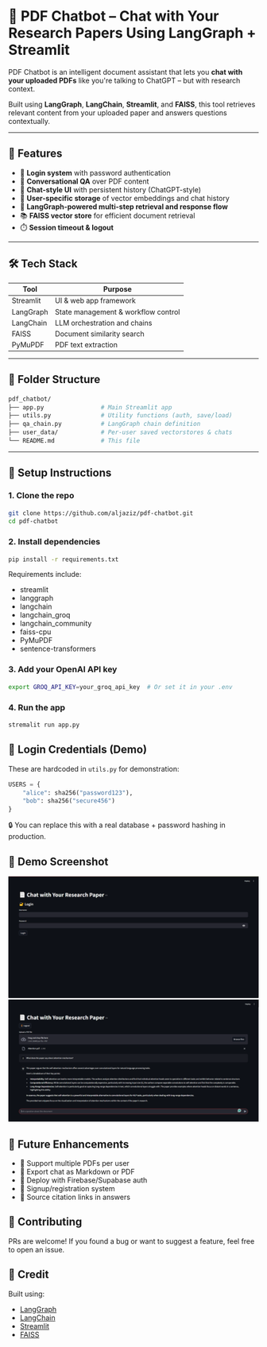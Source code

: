 # 📄 PDF Chatbot – Chat with Your Research Papers Using LangGraph + Streamlit

PDF Chatbot is an intelligent document assistant that lets you **chat with your uploaded PDFs** like you're talking to ChatGPT – but with research context.

Built using **LangGraph**, **LangChain**, **Streamlit**, and **FAISS**, this tool retrieves relevant content from your uploaded paper and answers questions contextually.

---

## 🚀 Features

- 🔐 **Login system** with password authentication  
- 🧠 **Conversational QA** over PDF content  
- 💬 **Chat-style UI** with persistent history (ChatGPT-style)  
- 💾 **User-specific storage** of vector embeddings and chat history  
- 🧭 **LangGraph-powered multi-step retrieval and response flow**  
- 📚 **FAISS vector store** for efficient document retrieval  
- ⏱️ **Session timeout & logout**

---

## 🛠️ Tech Stack

| Tool         | Purpose                            |
|--------------|-------------------------------------|
| Streamlit    | UI & web app framework              |
| LangGraph    | State management & workflow control |
| LangChain    | LLM orchestration and chains        |
| FAISS        | Document similarity search          |
| PyMuPDF      | PDF text extraction                 |

---

## 📂 Folder Structure

```bash
pdf_chatbot/
├── app.py                # Main Streamlit app
├── utils.py              # Utility functions (auth, save/load)
├── qa_chain.py           # LangGraph chain definition
├── user_data/            # Per-user saved vectorstores & chats
└── README.md             # This file
```

---

## 🔧 Setup Instructions

### 1. Clone the repo

```bash
git clone https://github.com/aljaziz/pdf-chatbot.git
cd pdf-chatbot
```

### 2. Install dependencies

```bash
pip install -r requirements.txt
```

Requirements include:
- streamlit
- langgraph
- langchain
- langchain_groq
- langchain_community
- faiss-cpu
- PyMuPDF
- sentence-transformers

### 3. Add your OpenAI API key

```bash
export GROQ_API_KEY=your_groq_api_key  # Or set it in your .env
```

### 4. Run the app
```bash
stremalit run app.py
```

## 👤 Login Credentials (Demo)
These are hardcoded in ```utils.py``` for demonstration:
```python
USERS = {
    "alice": sha256("password123"),
    "bob": sha256("secure456")
}
```
🔒 You can replace this with a real database + password hashing in production.

## 📸 Demo Screenshot
<img src="screenshots/login.PNG">
<img src="screenshots/demo.PNG">

## 📌 Future Enhancements
- 🔄 Support multiple PDFs per user
- 📝 Export chat as Markdown or PDF
- 📡 Deploy with Firebase/Supabase auth
- 🔐 Signup/registration system
- 🧾 Source citation links in answers

## 🤝 Contributing
PRs are welcome! If you found a bug or want to suggest a feature, feel free to open an issue.

## 🧠 Credit
Built using:

- [LangGraph](https://github.com/langchain-ai/langgraph)
- [LangChain](https://www.langchain.com/)
- [Streamlit](https://streamlit.io/)
- [FAISS](https://github.com/facebookresearch/faiss)
